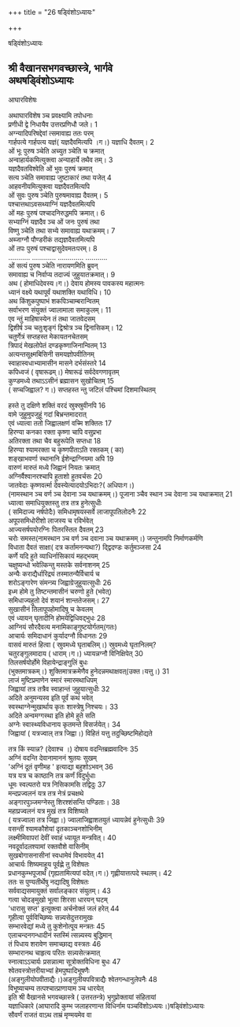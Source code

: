 +++
title = "26 षड्विंशोऽध्यायः"

+++





षड्विंशोऽध्यायः  




  
श्री वैखानसभगवच्छास्त्रे, भार्गवे  
अथषड्विंशोऽध्यायः  
-------------------------------  
आघारविशेषः  
  
अथाघारविशेष ञ्च प्रवक्ष्यामि तपोधनाः  
प्रणीधी द्वे निधायैव उत्तरप्रणिधौ जले। 1  
अग्न्यादिपरिषद्देवां त्समावाह्य ततः परम्  
गार्हपत्ये गार्हपत्य यज्ञं( यज्ञदैवमित्यपि ।ग।) यज्ञाधि दैवतम्। 2  
ओं भूः पुरुष ञ्चेति अच्युत ञ्चेति च क्रमात्  
अन्वाहार्यकमित्युक्त्वा अन्याहार्ये तथैव तम्। 3  
यज्ञदैवतविश्वेति ओं भुवः पुरुषं क्रमात्  
सत्य ञ्चेति समावाह्य जुष्टाकारं तथा यजेत् 4  
आहवनीयमित्युक्त्वा यज्ञदैवतमित्यपि  
ओं सुवः पुरुष ञ्चेति पुरुषमावाह्य दैवतम्। 5  
पश्चात्तथाऽवसथ्याग्निं यज्ञदैवतमित्यपि  
ओं महः पुरुषं पश्चादनिरुद्धमपि क्रमात्। 6  
सभ्याग्निं यज्ञदैव ञ्च ओं जनः पुरुषं तथा  
विष्णु ञ्चेति तथा सभ्ये समावाह्य यथाक्रमम्। 7  
अब्जाग्नौ पौण्डरीकं तद्यज्ञदैवतमित्यपि  
ओं तपः पुरुषं पश्चाद्वासुदेवमतःपरम्। 8  
........... ............ ............. ...........  
ओं सत्यं पुरुष ञ्चेति नारायणमिति ब्रुवन्  
समावाह्य च निर्वाप्य तदाज्यं जुहुयातक्रमात्। 9  
अथ ( होमाधिदेवस्य।ग।) देवाय होमस्य पावकस्य महात्मनः  
ध्यानं वक्ष्ये यथापूर्वं यथाशक्ति यथाविधि। 10  
अथ किंशुकपुष्पाभं शकपिञ्चाम्बरान्वितम्  
सर्वाभरण संयुक्तं ज्वालामाला समाकुलम्। 11  
एव न्तुं माहिषास्येन तं तथा जातवेदसम्  
द्विशीर्ष ञ्च चतुःशृङ्गं द्विश्रोत्र ञ्च द्विनासिकम्। 12  
चतुर्णेत्रं सप्तहस्त मेकायतनचेतसम्  
त्रिपादं मेखलोपेतं दण्डकृष्णाजिनान्वितम् 13  
अत्यन्तसूक्ष्मबिसिनी समयज्ञोपवीतिनम्  
स्वाहास्वधाभ्यामासीन मासने दर्भसंस्तरे 14  
कपिध्वजं ( वृषारूढम्।) मेषारूढं सर्वदेवगणावृतम्  
कुण्डमध्ये तथाऽऽसीनं ब्रह्मासन सुखोचितम् 15  
( सप्चजिह्वाल? ग।) सप्तहस्त न्तु जटिलं पश्चिमां दिशमास्थितम्  
  
  
हस्ते तु दक्षिणे शक्तिं वरदं स्रुक्स्रुवीनपि 16  
वामे जुहूमुपजुहूं गदां बिभ्रन्तमादरात्  
एवं ध्यात्वा ततो जिह्वालक्षणं वच्मि शक्तितः 17  
हिरण्या कनका रक्ता कृष्णा चापि वसुप्रभा  
अतिरक्ता तथा चैव बहुरूपेति सप्तधा 18  
हिरण्या श्यामरक्ता च कृष्णपीताऽति रक्तकम् ( का)  
शङ्खाभवर्णा स्थानानि ईशेन्द्राग्नियमा अपि 19  
वारुणं मारुतं मध्ये जिह्वानं नियतः क्रमात्  
अग्निर्वैश्वानरश्चापि हुताशो हुतवर्चसः 20  
जातवेदाः कृष्णवर्त्मा देवस्येत्यादयोऽभिदाः?( अधिपाःग।)  
(नामस्थान ञ्च वर्ण ञ्च देवाना ञ्च यथाक्रमम्।) पूजाना ञ्चैव स्थान ञ्च देवाना ञ्च यथाक्रमात् 21  
ध्यात्वा समाधियुक्तस्तु तत्र तत्र हुनेत्सुधीः  
( समिदाज्य नर्षपोदैः) समिधामृषयस्सर्वे लाजापूपतिलोदनैः 22  
अपूपसमिधोरीशो लाजस्य च रविर्भवेत्  
आज्यसर्षपयोरग्निः पितरस्तिल दैवतम् 23  
चरोः समस्त(नामस्थान ञ्च वर्ण ञ्च दवाना ञ्च यथाक्रमम्।) जन्तुनामपि निर्माणकर्मणि  
विधाता दैवतं साक्षा( दत्र कर्तामनन्यथा?) द्द्विदण्डः कर्तुमञ्जसा 24  
कर्णे यदि हुते व्याधिर्नासिकायं महद्भयम्  
चक्षुष्यन्धो भवेत्किन्तु मस्तके सर्वनाशनम् 25  
अन्यैः कराद्यैर्धारिद्र्यं तस्मातन्यैर्विचार्य च  
शरोऽङ्गारेण संमन्त्र्य जिह्वाग्रेजुहूयात्सुधीः 26  
इध्म होमे तु तिष्टन्तमासीनं चरुणो हुते (भवेत्)  
समिधाज्यहुतो देवं शयानं शान्ततेजसम्। 27  
सुखासीनं तिलापूपहोमादिषु च केवलम्  
एवं ध्यायन् घृतादीनि होमयेद्विधिवद्भुधः 28  
आग्नियं सौरदैवत्य मनामिकाङ्गुष्टयोर्गतम्(गतः)  
आचार्यः समिदाधानं कुर्यादग्नौ विधानतः 29  
वासवं मारुतं हित्वा ( स्रुवमध्ये घृताबलिम्।) स्रुवमध्ये घृतानिलम्?  
चतुरङ्गुलमादाय ( धाराम्।ग।) ध्यायन्नग्नौ विनिक्षिपेत् 30  
तिलसर्षयोर्होमे विहायेन्द्राङ्गुलिं बुधः  
(भुक्तमात्रकम्।) शुक्तिमात्रक्रमेणैव हुनेदन्नमथाक्षवत्(उक्त।यत्तु।) 31  
लाजं मुष्टिप्रमाणेन स्मारं स्मारमथाधिपम्  
जिह्वायां तत्र तत्रैव स्वाहान्तं जुहुयात्सुधीः 32  
अदिते अनुमन्यस्व इति पूर्वं कथं भवेत्  
स्वस्थाग्नेन्मुखार्थाय कृतः शास्त्रेषु निश्चयः। 33  
अदिते अन्वमग्गस्था इति होमे हुते सति  
अग्नेः स्वास्थ्यविधानाय कृतमन्ते विसर्जयेत्। 34  
जिह्वायां ( यत्रज्वाल् तत्र जिह्वा।) विहितं यत्तु तदुच्छिष्टमिहोद्यते  
  
  
तत्र किं स्यान्न? (देवाश्च ।) दोषाय वदन्तिब्रह्मवादिनः 35  
अग्निं वदन्ति देवानामाननं श्रुतयः सुखम्  
'अग्निं दूतं वृणीमह ' इत्याद्या बहुशोऽभवन् 36  
यत्र यत्र च काष्ठानि तत्र कर्णं विदुर्भुधाः  
धूमः स्वल्पतरो यत्र निसिकामसि तद्विदुः 37  
मन्दप्रज्वलनं यत्र तत्र नेत्रं प्रचक्षथे  
अङ्गारपुञ्जमग्नेस्तु शिरश्शंसन्ति पण्डिताः। 38  
महाप्रज्वलनं यत्र मुखं तत्र विशिष्यते  
( यत्रज्वाला तत्र जिह्वा।) ज्वालाजिह्वाशतयुतं ध्यायन्नेवं हुनेत्सुधीः 39  
वसन्तीं श्यामकौशेयां दृतकाञ्चनशोभिनीम्  
लक्ष्मीमिवापरां देवीं स्वाहं ध्यायूत मन्त्रवित्। 40  
नवदूर्वादलश्यामां रक्तवौशे वासिनीम्  
सुखबोगासनासीनां स्वधामेवं विभावयेत् 41  
आचार्यः शिष्यमाहूय पूर्वह्णे तु विशेषतः  
प्रधानकुम्भपूजार्थं (गृह्यतामित्यपां वदेत्।ग।) गृह्णीयात्तत्पदे स्थलम्। 42  
ततः स पुण्यतीर्थेषु नद्यादिषु विशेषतः  
सर्ववाद्यसमायुक्तं सर्वालङ्कार संयुतम्। 43  
गत्वा चोदङ्मुखो भूत्वा शिरसा धारयन् घटम्  
'धारासु सप्त' इत्युक्त्वा अर्चनोक्तं जलं हरेत् 44  
गृहीत्वा पूर्वविच्छिष्यः सन्न्यसेदुत्तरामुखः  
सम्भारवेद्यां मध्ये तु कुशेनोत्पूय मन्त्रतः 45  
एलाचन्दनगन्धादीनं स्तस्मिं त्सन्न्यस्य बुद्धिमान्  
तं पिधाय शरावेण समाच्छाद्य वस्त्रतः 46  
सम्भारानथ चाहृत्य परितः सन्न्यसेत्क्रमात्  
स्नात्वाऽऽचार्यः प्रसन्नात्मा सूत्रोक्तविधिना बुधः 47  
श्वेतवस्त्रोत्तरीयाभ्यां हेमपुष्पादिभूषणैः  
(अङ्गुलीयोपवीताद्यैः।)अङ्गुलीयपवित्राद्यैः श्वेतगन्धानुलेपनैः 48  
विभूष्याचम्य तत्पश्चात्प्राणायाम ञ्च धारयेत्  
इति श्री वैखानसे भगवच्छास्त्रे ( उत्तरतन्त्रे) भृगुप्रोक्तायां संहितायां  
यज्ञाधिकारे (आघारादि कुम्भ जलाहरणान्त विधिर्नाम पञ्चविंशोऽध्ययः।)षड्विंशोऽध्यायः  
सौवर्णं राजतं वाऽथ ताम्रं मृण्मयमेव वा  

